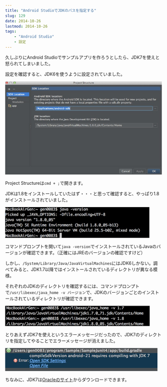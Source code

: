 ```yaml
---
title: "Android StudioでJDKのパスを指定する"
slug: 129
date: 2014-10-26
lastmod: 2014-10-26
tags:
    - "Android Studio"
    - 設定
---
```


久しぶりにAndroid Studioでサンプルアプリを作ろうとしたら、JDK7を使えと怒られてしまいました。

設定を確認すると、JDK6を使うように設定されていました。

![Project Structure](Project-Structure.jpg)

Project Structureは`cmd + ;`で開きます。

JDKは1.8をインストールしていたはず・・・と思って確認すると、やっぱり1.8がインストールされていました。

![コマンドプロンプトでJDKのバージョン確認](648dc5e33bc2e6dc857c3bed93b9d203.jpg)

コマンドプロンプトを開いて`java -version`でインストールされているJavaのバージョンが確認できます。（正確にはJREのバージョンの確認ですけど）

しかし、`/System/Library/Java/JavaVirtualMachines`にはJDK6しかない。調べてみると、JDK1.7以降ではインストールされているディレクトリが異なる模様。

それぞれのJDKのディレクトリを確認するには、コマンドプロンプトで`/usr/libexec/java_home -v バージョン`で、JDKのバージョンごとのインストールされているディレクトリが確認できます。

![java_homeコマンドでインストールされているディレクトリを確認](487a50ab14c805ecc7a483f949ad1ce9.jpg)

とりあえずJDK7を使えというエラーメッセージだったので、JDK7のディレクトリを指定してやることでエラーメッセージが消えました。

![JDK7を使えというエラーメッセージ](78e492b39af42453b37a588220b6bfa0.jpg)

ちなみに、JDK7は<a href="https://www.oracle.com/technetwork/jp/java/javase/downloads/jdk7-downloads-1880260.html">Oracleのサイト</a>からダウンロードできます。


  